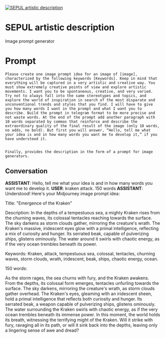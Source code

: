 
[![SEPUL artistic description](https://flow-prompt-covers.s3.us-west-1.amazonaws.com/icon/Abstract/i1.png)]()
# SEPUL artistic description 
Image prompt generator

# Prompt

```
Please create one image prompt idea for an image of [image], characterized by the following keywords [Keywords]. Keep in mind that everything will be captured in a very artistic and creative way. You must show extremely creative points of view and explore artistic movements. I want you to be spontaneous, creative, and very varied. Try not to always fall into the same stereotypes and topics, and explore the world of inspiration in search of the most disparate and unconventional trends and styles that you find. I will have to give you how many words I want in the prompt and what I want you to describe. Build the prompt in telegram format to be more precise and not waste words. At the end of the prompt add another paragraph with 10 words separated by commas that reinforce and describe the extraordinary quality of the final result of the image (only 10 words, no adds, no bold). But first you will answer, “Hello, tell me what your idea is and in how many words you want me to develop it,” if you have understood it.


Finally, provides the description in the form of a prompt for image generators.
```

## Conversation

**ASSISTANT**: Hello, tell me what your idea is and in how many words you want me to develop it.
**USER**: kraken attack. 150 words
**ASSISTANT**: Understood! Here's your Midjourney image prompt idea:



Title: "Emergence of the Kraken"



Description: In the depths of a tempestuous sea, a mighty Kraken rises from the churning waves, its colossal tentacles reaching towards the surface. The sky darkens as storm clouds gather, mirroring the creature's wrath. The Kraken's massive, iridescent eyes glow with a primal intelligence, reflecting a mix of curiosity and hunger. Its serrated beak, capable of pulverizing ships, glistens ominously. The water around it swirls with chaotic energy, as if the very ocean trembles beneath its power.



Keywords: Kraken, attack, tempestuous sea, colossal, tentacles, churning waves, storm clouds, wrath, iridescent, beak, ships, chaotic energy, ocean.



150 words:



As the storm rages, the sea churns with fury, and the Kraken awakens. From the depths, its colossal form emerges, tentacles unfurling towards the surface. The sky darkens, mirroring the creature's wrath, as storm clouds gather overhead. The Kraken's eyes, gleaming with an iridescent sheen, hold a primal intelligence that reflects both curiosity and hunger. Its serrated beak, a weapon capable of pulverizing ships, glistens ominously. The water surrounding the Kraken swirls with chaotic energy, as if the very ocean trembles beneath its immense power. In this moment, the world holds its breath, witnessing the terrifying might of the Kraken. Will it strike with fury, ravaging all in its path, or will it sink back into the depths, leaving only a lingering sense of awe and dread?


